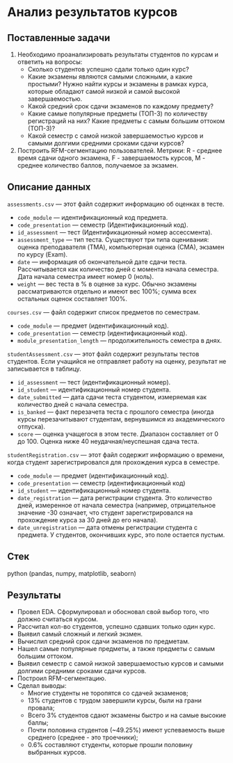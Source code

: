 # Анализ результатов курсов 
## Поставленные задачи
1. Необходимо проанализировать результаты студентов по курсам и ответить на вопросы:
   * Сколько студентов успешно сдали только один курс?
   * Какие экзамены являются самыми сложными, а какие простыми? Нужно найти курсы и экзамены в рамках курса, которые обладают самой низкой и самой высокой завершаемостью.
   * Какой средний срок сдачи экзаменов по каждому предмету?
   * Какие самые популярные предметы (ТОП-3) по количеству регистраций на них? Какие предметы с самым большим оттоком (ТОП-3)?
   * Какой семестр с самой низкой завершаемостью курсов и самыми долгими средними сроками сдачи курсов?
2. Построить RFM-сегментацию пользователей. Метрики: R - среднее время сдачи одного экзамена, F - завершаемость курсов, M - среднее количество баллов, получаемое за экзамен.
## Описание данных
`assessments.csv` — этот файл содержит информацию об оценках в тесте.
* `code_module` — идентификационный код предмета.
* `code_presentation` — семестр (Идентификационный код).
* `id_assessment` — тест (Идентификационный номер ассессмента).
* `assessment_type` — тип теста. Существуют три типа оценивания: оценка преподавателя (TMA), компьютерная оценка (СМА), экзамен по курсу (Exam).
* `date` — информация об окончательной дате сдачи теста. Рассчитывается как количество дней с момента начала семестра. Дата начала семестра имеет номер 0 (ноль).
* `weight` — вес теста в % в оценке за курс. Обычно экзамены рассматриваются отдельно и имеют вес 100%; сумма всех остальных оценок составляет 100%.

`courses.csv` — файл содержит список предметов по семестрам.
* `code_module` — предмет (идентификационный код).
* `code_presentation` — семестр (идентификационный код).
* `module_presentation_length` — продолжительность семестра в днях.

`studentAssessment.csv` — этот файл содержит результаты тестов студентов. Если учащийся не отправляет работу на оценку, результат не записывается в таблицу.
* `id_assessment` — тест (идентификационный номер).
* `id_student` — идентификационный номер студента.
* `date_submitted` — дата сдачи теста студентом, измеряемая как количество дней с начала семестра.
* `is_banked` — факт перезачета теста с прошлого семестра (иногда курсы перезачитывают студентам, вернувшимся из академического отпуска).
* `score` — оценка учащегося в этом тесте. Диапазон составляет от 0 до 100. Оценка ниже 40 неудачная/неуспешная сдача теста.

`studentRegistration.csv` — этот файл содержит информацию о времени, когда студент зарегистрировался для прохождения курса в семестре.
* `code_module` — предмет (идентификационный код).
* `code_presentation` — семестр (идентификационный код)
* `id_student` — идентификационный номер студента.
* `date_registration` — дата регистрации студента. Это количество дней, измеренное от начала семестра (например, отрицательное значение -30 означает, что студент зарегистрировался на прохождение курса за 30 дней до его начала).
* `date_unregistration` — дата отмены регистрации студента с предмета. У студентов, окончивших курс, это поле остается пустым.
## Стек
python (pandas, numpy, matplotlib, seaborn)
## Результаты
* Провел EDA. Сформулировал и обосновал свой выбор того, что должно считаться курсом.
* Рассчитал кол-во студентов, успешно сдавших только один курс.
* Выявил самый сложный и легкий экзмен.
* Вычислил средний срок сдачи экзаменов по предметам.
* Нашел самые популярные предметы, а также предметы с самым большим оттоком.
* Выявил семестр с самой низкой завершаемостью курсов и самыми долгими средними сроками сдачи курсов.
* Построил RFM-сегментацию.
* Сделал выводы:
    * Многие студенты не торопятся со сдачей экзаменов;
    * 13% студентов с трудом завершили курсы, были на грани провала;
    * Всего 3% студентов сдают экзамены быстро и на самые высокие баллы;
    * Почти половина студентов (~49.25%) имеют успеваемость выше среднего (среднее - это троечники);
    * 0.6% составляют студенты, которые прошли половину выбранных курсов.
